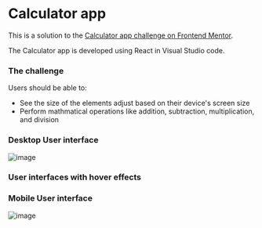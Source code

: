 # Calculator app

This is a solution to the [Calculator app challenge on Frontend Mentor](https://www.frontendmentor.io/challenges/calculator-app-9lteq5N29).

The Calculator app is developed using React in Visual Studio code.

### The challenge

Users should be able to:
- See the size of the elements adjust based on their device's screen size
- Perform mathmatical operations like addition, subtraction, multiplication, and division

### Desktop User interface
![image](https://github.com/ThisumiSamarasekara/Calculator-app/assets/77894368/b3f679cb-b338-4c86-92ce-ebb447f56500)

### User interfaces with hover effects


### Mobile User interface
![image](https://github.com/ThisumiSamarasekara/Calculator-app/assets/77894368/af409974-6914-4147-88bc-ae636168f214)
